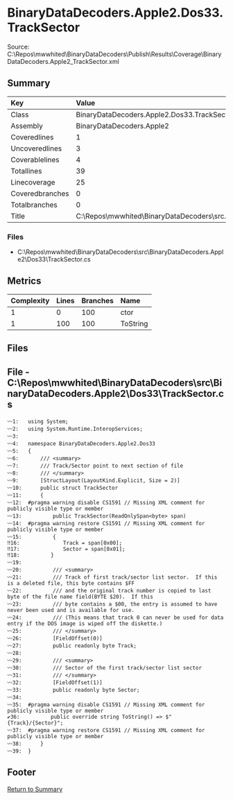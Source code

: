 ﻿
# BinaryDataDecoders.Apple2.Dos33.TrackSector
Source: C:\Repos\mwwhited\BinaryDataDecoders\Publish\Results\Coverage\BinaryDataDecoders.Apple2_TrackSector.xml

## Summary

| Key                  | Value                                                            |
| :------------------- | :--------------------------------------------------------------- |
| Class                | BinaryDataDecoders.Apple2.Dos33.TrackSector                  | 
| Assembly             | BinaryDataDecoders.Apple2                                    | 
| Coveredlines         | 1                                                            | 
| Uncoveredlines       | 3                                                            | 
| Coverablelines       | 4                                                            | 
| Totallines           | 39                                                           | 
| Linecoverage         | 25                                                           | 
| Coveredbranches      | 0                                                            | 
| Totalbranches        | 0                                                            | 
| Title                | C:\Repos\mwwhited\BinaryDataDecoders\src\..\src\BinaryDataDe | 

### Files
 * C:\Repos\mwwhited\BinaryDataDecoders\src\BinaryDataDecoders.Apple2\Dos33\TrackSector.cs

## Metrics

| Complexity | Lines | Branches | Name                                          |
| :--------- | :---- | :------- | :-------------------------------------------- |
| 1          | 0     | 100      | ctor | 
| 1          | 100   | 100      | ToString | 
## Files

## File - C:\Repos\mwwhited\BinaryDataDecoders\src\BinaryDataDecoders.Apple2\Dos33\TrackSector.cs

```CSharp
〰1:   using System;
〰2:   using System.Runtime.InteropServices;
〰3:   
〰4:   namespace BinaryDataDecoders.Apple2.Dos33
〰5:   {
〰6:       /// <summary>
〰7:       /// Track/Sector point to next section of file
〰8:       /// </summary>
〰9:       [StructLayout(LayoutKind.Explicit, Size = 2)]
〰10:      public struct TrackSector
〰11:      {
〰12:  #pragma warning disable CS1591 // Missing XML comment for publicly visible type or member
〰13:          public TrackSector(ReadOnlySpan<byte> span)
〰14:  #pragma warning restore CS1591 // Missing XML comment for publicly visible type or member
〰15:          {
‼16:              Track = span[0x00];
‼17:              Sector = span[0x01];
‼18:          }
〰19:  
〰20:          /// <summary>
〰21:          /// Track of first track/sector list sector.  If this is a deleted file, this byte contains $FF
〰22:          /// and the original track number is copied to last byte of the file name field(BYTE $20).  If this
〰23:          /// byte contains a $00, the entry is assumed to have never been used and is available for use.
〰24:          /// (This means that track 0 can never be used for data entry if the DOS image is wiped off the diskette.)
〰25:          /// </summary>
〰26:          [FieldOffset(0)]
〰27:          public readonly byte Track;
〰28:  
〰29:          /// <summary>
〰30:          /// Sector of the first track/sector list sector
〰31:          /// </summary>
〰32:          [FieldOffset(1)]
〰33:          public readonly byte Sector;
〰34:  
〰35:  #pragma warning disable CS1591 // Missing XML comment for publicly visible type or member
✔36:          public override string ToString() => $"{Track}/{Sector}";
〰37:  #pragma warning restore CS1591 // Missing XML comment for publicly visible type or member
〰38:      }
〰39:  }

```
## Footer 
[Return to Summary](Summary.md)

